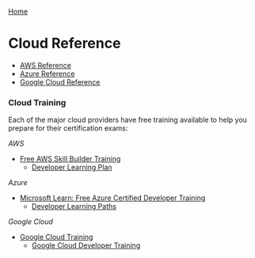 [Home](../)

# Cloud Reference

- [AWS Reference](../AWS/)
- [Azure Reference](../Azure/)
- [Google Cloud Reference](../GoogleCloud/)

### Cloud Training

Each of the major cloud providers have free training available to help you prepare for their certification exams:

_AWS_

- [Free AWS Skill Builder Training](https://explore.skillbuilder.aws/learn)
  - [Developer Learning Plan](https://explore.skillbuilder.aws/learn/public/learning_plan/view/84/developer-learning-plan)

_Azure_

- [Microsoft Learn: Free Azure Certified Developer Training](https://docs.microsoft.com/en-us/learn/azure/)
  - [Developer Learning Paths](https://docs.microsoft.com/en-us/learn/roles/developer)

_Google Cloud_

- [Google Cloud Training](https://community.c2cglobal.com/product-updates)
  - [Google Cloud Developer Training](https://docs.microsoft.com/en-us/learn/roles/developer)
